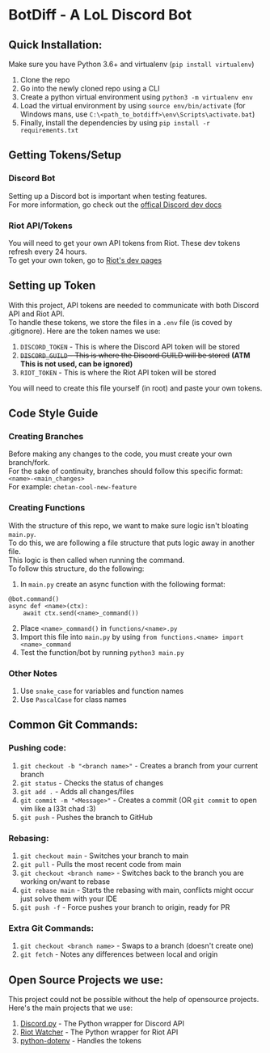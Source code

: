 # BotDiff - A LoL Discord Bot

## **Quick Installation:**
Make sure you have Python 3.6+ and virtualenv (`pip install virtualenv`)
1. Clone the repo 
2. Go into the newly cloned repo using a CLI
3. Create a python virtual environment using `python3 -m virtualenv env`
4. Load the virtual environment by using `source env/bin/activate` (for Windows mans, use `C:\<path_to_botdiff>\env\Scripts\activate.bat`)
5. Finally, install the dependencies by using `pip install -r requirements.txt`

## **Getting Tokens/Setup**

### **Discord Bot**

Setting up a Discord bot is important when testing features.  
For more information, go check out the [offical Discord dev docs](https://discord.com/developers/docs/intro)

### **Riot API/Tokens**

You will need to get your own API tokens from Riot. These dev tokens refresh every 24 hours.  
To get your own token, go to [Riot's dev pages](https://developer.riotgames.com/)


## **Setting up Token**
With this project, API tokens are needed to communicate with both Discord API and Riot API.  
To handle these tokens, we store the files in a `.env` file (is coved by .gitignore).
Here are the token names we use: 
1. `DISCORD_TOKEN` - This is where the Discord API token will be stored
2. ~~`DISCORD_GUILD` - This is where the Discord GUILD will be stored~~ **(ATM This is not used, can be ignored)**
3. `RIOT_TOKEN` - This is where the Riot API token will be stored  

You will need to create this file yourself (in root) and paste your own tokens.


## **Code Style Guide**

### **Creating Branches**
Before making any changes to the code, you must create your own branch/fork.  
For the sake of continuity, branches should follow this specific format: `<name>-<main_changes>`  
For example: `chetan-cool-new-feature`
### **Creating Functions**
With the structure of this repo, we want to make sure logic isn't bloating `main.py`.  
To do this, we are following a file structure that puts logic away in another file.  
This logic is then called when running the command.  
To follow this structure, do the following:
1. In `main.py` create an async function with the following format:
``` 
@bot.command()
async def <name>(ctx):
    await ctx.send(<name>_command())
```
2. Place `<name>_command()` in `functions/<name>.py`
3. Import this file into `main.py` by using `from functions.<name> import <name>_command`
4. Test the function/bot by running `python3 main.py`

### **Other Notes**
1. Use `snake_case` for variables and function names
2. Use `PascalCase` for class names


## **Common Git Commands:**

### **Pushing code:**
1. `git checkout -b "<branch name>"` - Creates a branch from your current branch
2. `git status` - Checks the status of changes
3. `git add .` - Adds all changes/files
4. `git commit -m "<Message>"` - Creates a commit (OR `git commit` to open vim like a l33t chad :3)
5. `git push` - Pushes the branch to GitHub

### **Rebasing:**
1. `git checkout main` - Switches your branch to main
2. `git pull` - Pulls the most recent code from main
3. `git checkout <branch name>` - Switches back to the branch you are working on/want to rebase
4. `git rebase main` - Starts the rebasing with main, conflicts might occur just solve them with your IDE
5. `git push -f` - Force pushes your branch to origin, ready for PR

### **Extra Git Commands:**
1. `git checkout <branch name>` - Swaps to a branch (doesn't create one)
2. `git fetch` - Notes any differences between local and origin

## **Open Source Projects we use:**
This project could not be possible without the help of opensource projects.  
Here's the main projects that we use:
1. [Discord.py](https://github.com/Rapptz/discord.py) - The Python wrapper for Discord API
2. [Riot Watcher](https://github.com/pseudonym117/Riot-Watcher) - The Python wrapper for Riot API
3. [python-dotenv](https://github.com/theskumar/python-dotenv) - Handles the tokens
